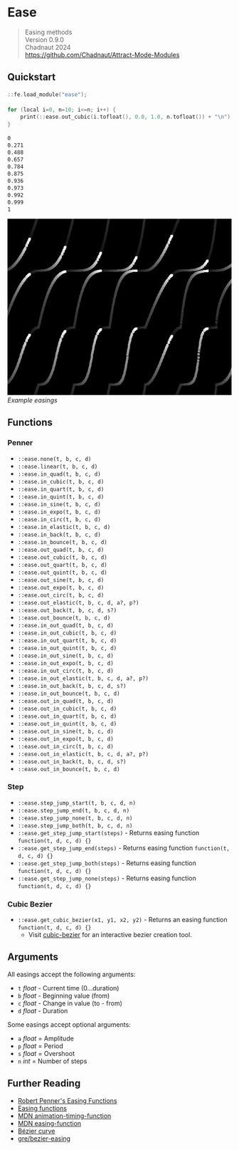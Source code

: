 # Ease

> Easing methods  
> Version 0.9.0  
> Chadnaut 2024  
> https://github.com/Chadnaut/Attract-Mode-Modules

## Quickstart

```cpp
::fe.load_module("ease");

for (local i=0, n=10; i<=n; i++) {
    print(::ease.out_cubic(i.tofloat(), 0.0, 1.0, n.tofloat()) + "\n");
}
```

```log
0
0.271
0.488
0.657
0.784
0.875
0.936
0.973
0.992
0.999
1
```

![Example](example.png)\
*Example easings*

## Functions

### Penner

- `::ease.none(t, b, c, d)`
- `::ease.linear(t, b, c, d)`
- `::ease.in_quad(t, b, c, d)`
- `::ease.in_cubic(t, b, c, d)`
- `::ease.in_quart(t, b, c, d)`
- `::ease.in_quint(t, b, c, d)`
- `::ease.in_sine(t, b, c, d)`
- `::ease.in_expo(t, b, c, d)`
- `::ease.in_circ(t, b, c, d)`
- `::ease.in_elastic(t, b, c, d)`
- `::ease.in_back(t, b, c, d)`
- `::ease.in_bounce(t, b, c, d)`
- `::ease.out_quad(t, b, c, d)`
- `::ease.out_cubic(t, b, c, d)`
- `::ease.out_quart(t, b, c, d)`
- `::ease.out_quint(t, b, c, d)`
- `::ease.out_sine(t, b, c, d)`
- `::ease.out_expo(t, b, c, d)`
- `::ease.out_circ(t, b, c, d)`
- `::ease.out_elastic(t, b, c, d, a?, p?)`
- `::ease.out_back(t, b, c, d, s?)`
- `::ease.out_bounce(t, b, c, d)`
- `::ease.in_out_quad(t, b, c, d)`
- `::ease.in_out_cubic(t, b, c, d)`
- `::ease.in_out_quart(t, b, c, d)`
- `::ease.in_out_quint(t, b, c, d)`
- `::ease.in_out_sine(t, b, c, d)`
- `::ease.in_out_expo(t, b, c, d)`
- `::ease.in_out_circ(t, b, c, d)`
- `::ease.in_out_elastic(t, b, c, d, a?, p?)`
- `::ease.in_out_back(t, b, c, d, s?)`
- `::ease.in_out_bounce(t, b, c, d)`
- `::ease.out_in_quad(t, b, c, d)`
- `::ease.out_in_cubic(t, b, c, d)`
- `::ease.out_in_quart(t, b, c, d)`
- `::ease.out_in_quint(t, b, c, d)`
- `::ease.out_in_sine(t, b, c, d)`
- `::ease.out_in_expo(t, b, c, d)`
- `::ease.out_in_circ(t, b, c, d)`
- `::ease.out_in_elastic(t, b, c, d, a?, p?)`
- `::ease.out_in_back(t, b, c, d, s?)`
- `::ease.out_in_bounce(t, b, c, d)`

### Step

- `::ease.step_jump_start(t, b, c, d, n)`
- `::ease.step_jump_end(t, b, c, d, n)`
- `::ease.step_jump_none(t, b, c, d, n)`
- `::ease.step_jump_both(t, b, c, d, n)`
- `::ease.get_step_jump_start(steps)` - Returns easing function `function(t, d, c, d) {}`
- `::ease.get_step_jump_end(steps)` - Returns easing function `function(t, d, c, d) {}`
- `::ease.get_step_jump_both(steps)` - Returns easing function `function(t, d, c, d) {}`
- `::ease.get_step_jump_none(steps)` - Returns easing function `function(t, d, c, d) {}`

### Cubic Bezier

- `::ease.get_cubic_bezier(x1, y1, x2, y2)` - Returns an easing function `function(t, d, c, d) {}`
  - Visit [cubic-bezier](https://cubic-bezier.com/) for an interactive bezier creation tool.

## Arguments

All easings accept the following arguments:

- `t` *float* - Current time (0...duration)
- `b` *float* - Beginning value (from)
- `c` *float* - Change in value (to - from)
- `d` *float* - Duration

Some easings accept optional arguments:

- `a` *float* = Amplitude
- `p` *float* = Period
- `s` *float* = Overshoot
- `n` *int* = Number of steps

## Further Reading

- [Robert Penner's Easing Functions](http://robertpenner.com/easing/)
- [Easing functions](https://easings.net/)
- [MDN animation-timing-function](https://developer.mozilla.org/en-US/docs/Web/CSS/animation-timing-function)
- [MDN easing-function](https://developer.mozilla.org/en-US/docs/Web/CSS/easing-function#cubic_b%C3%A9zier_easing_function)
- [Bézier curve](https://en.wikipedia.org/wiki/B%C3%A9zier_curve)
- [gre/bezier-easing](https://github.com/gre/bezier-easing/blob/master/src/index.js)